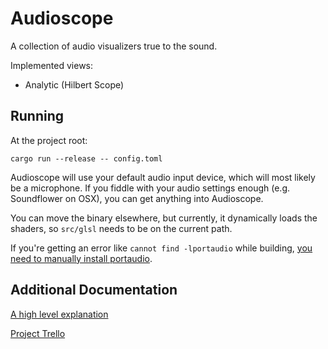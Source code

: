 Audioscope
==========

A collection of audio visualizers true to the sound.

Implemented views:

- Analytic (Hilbert Scope)

Running
-------

At the project root:

`cargo run --release -- config.toml`

Audioscope will use your default audio input device, which will most likely be a microphone. If you fiddle with your audio settings enough (e.g. Soundflower on OSX), you can get anything into Audioscope.

You can move the binary elsewhere, but currently, it dynamically loads the shaders, so `src/glsl` needs to be on the current path.

If you're getting an error like `cannot find -lportaudio` while building, [you need to manually install portaudio](https://github.com/RustAudio/rust-portaudio#installation).

Additional Documentation
-------------

[A high level explanation](https://medium.com/@conundrumer/a-perceptually-meaningful-audio-visualizer-ee72051781bc#.p87d5rrxg)

[Project Trello](https://trello.com/b/je2p03G7/audioscope)
